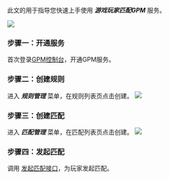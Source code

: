 此文的用于指导您快速上手使用 ***游戏玩家匹配GPM*** 服务。

![](https://main.qcloudimg.com/raw/ca5dd12082813ff4a412aac6bea3b451.png)

### 步骤一：开通服务

首次登录[GPM控制台]()，开通GPM服务。

### 步骤二：创建规则

进入 ***规则管理*** 菜单，在规则列表页点击创建。
![](https://main.qcloudimg.com/raw/5102f4b3f476a445ab059a19b99bf6f9.png)


### 步骤三：创建匹配

进入 ***匹配管理*** 菜单，在匹配列表页点击创建。
![](https://main.qcloudimg.com/raw/3fc469003b3a33594869a73ae317d035.png)

### 步骤四：发起匹配

调用 [发起匹配接口](https://tcloud-dev.oa.com/document/product/1400/46195?!preview&!document=1)，为玩家发起匹配。

